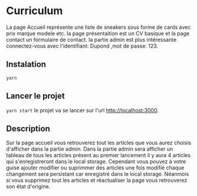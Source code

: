 # Curriculum 

La page Accueil représente une liste de sneakers sous forme de cards avec prix marque modele etc.
la page présentaition est un CV basique et la page contact un formulaire de contact.
la partie admin est plus intéressante connectez-vous avec l'identifiant: Dupond ,mot de passe: 123.

## Instalation

`yarn` 

## Lancer le projet

`yarn start` le projet va se lancer sur l'url [http://localhost:3000](http://localhost:3000). 

## Description

Sur la page accueil vous retrouverez tout les articles que vous aurez choisis d'afficher dans la partie admin. 
Dans la partie admin sera afficher un tableau de tous les articles présent au premier lancement il y aura 4 articles qui s'enregistreront dans le local storage. Cependant vous pouvez à votre guise ajouter modifier ou suprimmer des articles une fois modifié chaque changement sera persistant car enregistré dans le local storage. Néanmois si vous supprimez tout les articles et réactualiser la page vous retrouverez son état d'origine.
